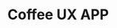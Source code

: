 <!---
  category: ControlsLayoutAndText DeepLinksAndAppToAppCommunication GraphicsAndAnimation
  language: cs
  keywords: xbox mobile desktop focus controller gamepad tv
-->

# Coffee UX APP


